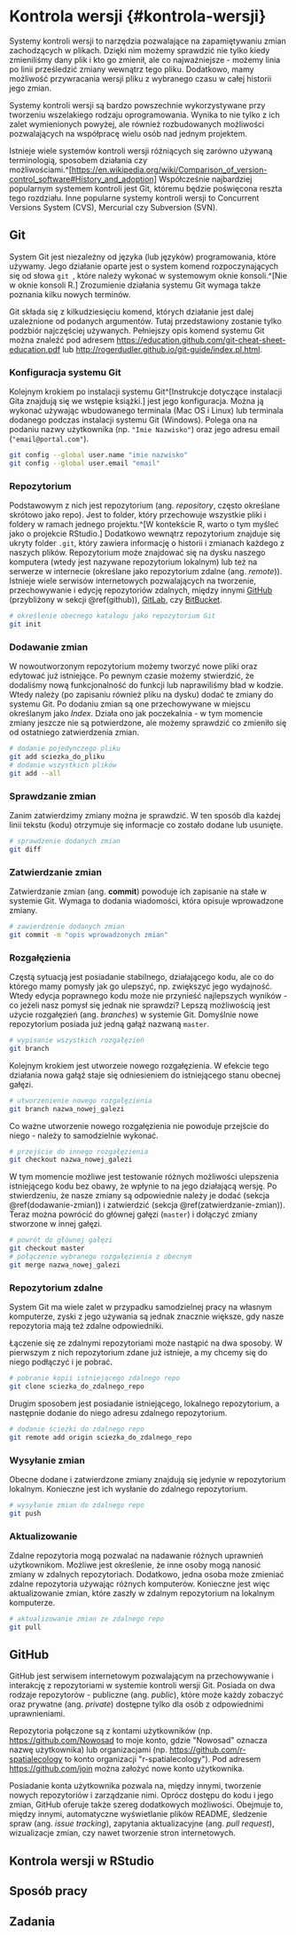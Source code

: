 
# Kontrola wersji {#kontrola-wersji}

<!-- https://peerj.com/preprints/3159/ -->
<!-- https://swcarpentry.github.io/git-novice/ -->
<!-- https://arxiv.org/pdf/1811.02021.pdf -->
<!-- http://happygitwithr.com/ -->
<!-- https://whattheyforgot.org/ -->
<!-- https://education.github.com/git-cheat-sheet-education.pdf -->
<!-- https://enterprise.github.com/downloads/en/github-flow-cheatsheet.pdf -->

Systemy kontroli wersji to narzędzia pozwalające na zapamiętywaniu zmian zachodzących w plikach.
Dzięki nim możemy sprawdzić nie tylko kiedy zmieniliśmy dany plik i kto go zmienił, ale co najważniejsze - możemy linia po linii prześledzić zmiany wewnątrz tego pliku.
Dodatkowo, mamy możliwość przywracania wersji pliku z wybranego czasu w całej historii jego zmian.

Systemy kontroli wersji są bardzo powszechnie wykorzystywane przy tworzeniu wszelakiego rodzaju oprogramowania.
Wynika to nie tylko z ich zalet wymienionych powyżej, ale również rozbudowanych możliwości pozwalających na współpracę wielu osób nad jednym projektem.

Istnieje wiele systemów kontroli wersji różniących się zarówno używaną terminologią, sposobem działania czy możliwościami.^[https://en.wikipedia.org/wiki/Comparison_of_version-control_software#History_and_adoption]
Współcześnie najbardziej popularnym systemem kontroli jest Git, któremu będzie poświęcona reszta tego rozdziału.
Inne popularne systemy kontroli wersji to Concurrent Versions System (CVS), Mercurial czy Subversion (SVN).

<!-- gdzie wykorzystywaneC -->
<!-- block - large files -->

## Git

System Git jest niezależny od języka (lub języków) programowania, które używamy.
Jego działanie oparte jest o system komend rozpoczynających się od słowa `git `, które należy wykonać w systemowym oknie konsoli.^[Nie w oknie konsoli R.]
Zrozumienie działania systemu Git wymaga także poznania kilku nowych terminów.

Git składa się z kilkudziesięciu komend, których działanie jest dalej uzależnione od podanych argumentów.
Tutaj przedstawiony zostanie tylko podzbiór najczęściej używanych.
Pełniejszy opis komend systemu Git można znaleźć pod adresem https://education.github.com/git-cheat-sheet-education.pdf lub http://rogerdudler.github.io/git-guide/index.pl.html.

<!-- git clients -->

### Konfiguracja systemu Git

Kolejnym krokiem po instalacji systemu Git^[Instrukcje dotyczące instalacji Gita znajdują się we wstępie książki.] jest jego konfiguracja. 
Można ją wykonać używając wbudowanego terminala (Mac OS i Linux) lub terminala dodanego podczas instalacji systemu Git (Windows).
Polega ona na podaniu nazwy użytkownika (np. `"Imie Nazwisko"`) oraz jego adresu email (`"email@portal.com"`).


```bash
git config --global user.name "imie nazwisko"
git config --global user.email "email"
```

### Repozytorium

<!-- co to repo -->
Podstawowym z nich jest repozytorium (ang. *repository*, często określane skrótowo jako repo).
Jest to folder, który przechowuje wszystkie pliki i foldery w ramach jednego projektu.^[W kontekście R, warto o tym myśleć jako o projekcie RStudio.]
Dodatkowo wewnątrz repozytorium znajduje się ukryty folder `.git`, który zawiera informację o historii i zmianach każdego z naszych plików.
Repozytorium może znajdować się na dysku naszego komputera (wtedy jest nazywane repozytorium lokalnym) lub też na serwerze w internecie (określane jako repozytorium zdalne (ang. *remote*)).
Istnieje wiele serwisów internetowych pozwalających na tworzenie, przechowywanie i edycję repozytoriów zdalnych, między innymi [GitHub](https://github.com/) (przybliżony w sekcji \@ref(github)), [GitLab](https://gitlab.com/), czy [BitBucket](https://bitbucket.org/).


```bash
# określenie obecnego katalogu jako repozytorium Git
git init                  
```

### Dodawanie zmian

W nowoutworzonym repozytorium możemy tworzyć nowe pliki oraz edytować już istniejące.
Po pewnym czasie możemy stwierdzić, że dodaliśmy nową funkcjonalność do funkcji lub naprawiliśmy bład w kodzie.
Wtedy należy (po zapisaniu również pliku na dysku) dodać te zmiany do systemu Git.
Po dodaniu zmian są one przechowywane w miejscu określanym jako *Index*.
Działa ono jak poczekalnia - w tym momencie zmiany jeszcze nie są potwierdzone, ale możemy sprawdzić co zmieniło się od ostatniego zatwierdzenia zmian.


```bash
# dodanie pojedynczego pliku
git add sciezka_do_pliku  
# dodanie wszystkich plików 
git add --all                    
```

### Sprawdzanie zmian

Zanim zatwierdzimy zmiany można je sprawdzić.
W ten sposób dla każdej linii tekstu (kodu) otrzymuje się informacje co zostało dodane lub usunięte.


```bash
# sprawdzenie dodanych zmian
git diff                  
```

### Zatwierdzanie zmian

Zatwierdzanie zmian (ang. **commit**) powoduje ich zapisanie na stałe w systemie Git.
Wymaga to dodania wiadomości, która opisuje wprowadzone zmiany.
<!-- https://chris.beams.io/posts/git-commit/ -->
<!-- https://thoughtbot.com/blog/5-useful-tips-for-a-better-commit-message -->
<!-- https://github.com/erlang/otp/wiki/writing-good-commit-messages -->
<!-- https://code.likeagirl.io/useful-tips-for-writing-better-git-commit-messages-808770609503 -->
<!-- HEAD -->


```bash
# zawierdzenie dodanych zmian
git commit -m "opis wprowadzonych zmian"
```

### Rozgałęzienia

Częstą sytuacją jest posiadanie stabilnego, działającego kodu, ale co do którego mamy pomysły jak go ulepszyć, np. zwiększyć jego wydajność.
Wtedy edycja poprawnego kodu może nie przynieść najlepszych wyników - co jeżeli nasz pomysł się jednak nie sprawdzi?
Lepszą możliwością jest użycie rozgałęzień (ang. *branches*) w systemie Git.
Domyślnie nowe repozytorium posiada już jedną gałąź nazwaną `master`.


```bash
# wypisanie wszystkich rozgałęzień
git branch
```

Kolejnym krokiem jest utworzeie nowego rozgałęzienia. 
W efekcie tego działania nowa gałąź staje się odniesieniem do istniejącego stanu obecnej gałęzi.


```bash
# utworzenienie nowego rozgałęzienia
git branch nazwa_nowej_galezi
```

Co ważne utworzenie nowego rozgałęzienia nie powoduje przejście do niego - należy to samodzielnie wykonać.


```bash
# przejście do innego rozgałęzienia
git checkout nazwa_nowej_galezi
```

W tym momencie możliwe jest testowanie różnych możliwości ulepszenia istniejącego kodu bez obawy, że wpłynie to na jego działającą wersję. 
Po stwierdzeniu, że nasze zmiany są odpowiednie należy je dodać (sekcja \@ref(dodawanie-zmian)) i zatwierdzić (sekcja \@ref(zatwierdzanie-zmian)).
Teraz można powrócić do głównej gałęzi (`master`) i dołączyć zmiany stworzone w innej gałęzi.


```bash
# powrót do głównej gałęzi
git checkout master
# połączenie wybranego rozgałęzienia z obecnym
git merge nazwa_nowej_galezi
```

<!-- block merge conflicts -->

### Repozytorium zdalne

System Git ma wiele zalet w przypadku samodzielnej pracy na własnym komputerze<!--np.-->, zyski z jego używania są jednak znacznie większe, gdy nasze repozytoria mają też zdalne odpowiedniki.

Łączenie się ze zdalnymi repozytoriami może nastąpić na dwa sposoby.
W pierwszym z nich repozytorium zdane już istnieje, a my chcemy się do niego podłączyć i je pobrać.


```bash
# pobranie kopii istniejącego zdalnego repo
git clone sciezka_do_zdalnego_repo
```

Drugim sposobem jest posiadanie istniejącego, lokalnego repozytorium, a następnie dodanie do niego adresu zdalnego repozytorium.
<!-- ssh vs https -->


```bash
# dodanie ścieżki do zdalnego repo
git remote add origin sciezka_do_zdalnego_repo
```

<!-- zmiana z git remote set-url origin git@github.com:User/UserRepo.git -->

### Wysyłanie zmian

Obecne dodane i zatwierdzone zmiany znajdują się jedynie w repozytorium lokalnym.
Konieczne jest ich wysłanie do zdalnego repozytorium.


```bash
# wysyłanie zmian do zdalnego repo
git push
```
<!--skrót od git push origin master -->

### Aktualizowanie 

Zdalne repozytoria mogą pozwalać na nadawanie różnych uprawnień użytkownikom.
Możliwe jest określenie, że inne osoby mogą nanosić zmiany w zdalnych repozytoriach.
Dodatkowo, jedna osoba może zmieniać zdalne repozytoria używając różnych komputerów.
Konieczne jest więc aktualizowanie zmian, które zaszły w zdalnym repozytorium na lokalnym komputerze.


```bash
# aktualizowanie zmian ze zdalnego repo
git pull
```

## GitHub

GitHub jest serwisem internetowym pozwalającym na przechowywanie i interakcję z repozytoriami w systemie kontroli wersji Git.
Posiada on dwa rodzaje repozytorów - publiczne (ang. *public*), które może każdy zobaczyć oraz prywatne (ang. *private*) dostępne tylko dla osób z odpowiednimi uprawnieniami.

Repozytoria połączone są z kontami użytkowników (np. https://github.com/Nowosad to moje konto, gdzie "Nowosad" oznacza nazwę użytkownika) lub organizacjami (np. https://github.com/r-spatialecology to konto organizacji "r-spatialecology").
Pod adresem https://github.com/join można założyć nowe konto użytkownika.

Posiadanie konta użytkownika pozwala na, między innymi, tworzenie nowych repozytoriów i zarządzanie nimi.
Oprócz dostępu do kodu i jego zmian, GitHub oferuje także szereg dodatkowych możliwości.
Obejmuje to, między innymi, automatyczne wyświetlanie plików README, śledzenie spraw (ang. *issue tracking*), zapytania aktualizacyjne (ang. *pull request*), wizualizacje zmian, czy nawet tworzenie stron internetowych.
<!-- +ci etc -->


<!-- co to pull request -->
<!-- lista podsatwowych komend -->
<!-- create a ssh key -->
<!-- fork -->



## Kontrola wersji w RStudio

<!-- intro Use a Git client, if you like -->
<!-- workflow -->

## Sposób pracy

<!-- podstawowy workflow -->
<!-- when something go wrong -->
<!-- stackoverflow git questions -->

<!-- http://rogerdudler.github.io/git-guide/index.pl.html -->
<!-- https://happygitwithr.com/ -->

## Zadania

<!-- stwórz najprostszą stronę internetową -->
